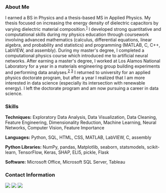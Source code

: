 ### About Me 

I earned a BS in Physics and a thesis-based MS in Applied Physics. My thesis focused on increasing the energy density of dielectric capacitors by varying dielectric material composition.<sup>[1](http://www.physics.nau.edu/~gibbs/Theses/Bryant/Thesis.pdf)</sup> I developed strong quantitative and computational skills during my physics education through coursework involving advanced mathematics (calculus, differential equations, linear algebra, and probability and statistics) and programming (MATLAB, C, C++, LabVIEW, and assembly). During my master's degree, I completed a computational physics course which introduced me to artificial neural networks. After earning a master's degree, I worked at Los Alamos National Laboratory for a year in a materials engineering group building experiments and performing data analyses.<sup>[2](https://drive.google.com/file/d/1OySLhO9CpHP-Pr9P3CRExrq3nnbOEYh8/view) [3](https://drive.google.com/file/d/1_ZKBHjLulXg3wCstsnPSik5e21PyvKIK/view)</sup> I returned to university for an applied physics doctorate program, but after a year I realized that I am more interested in data science (especially its intersection with renewable energy). I left the doctorate program and am now pursuing a career in data science.

### Skills

**Techniques:** Exploratory Data Analysis, Data Visualization, Data Cleaning, Feature Engineering, Dimensionality Reduction, Machine Learning, Neural Networks, Computer Vision, Feature Importance

**Languages:**  Python, SQL, HTML, CSS, MATLAB, LabVIEW, C, assembly

**Python Libraries:** NumPy, pandas, Matplotlib, seaborn, statsmodels, scikit-learn, TensorFlow, Keras, SHAP, ELI5, pickle, Flask

**Software:** Microsoft Office, Microsoft SQL Server, Tableau

### Contact Information

[<img target="_blank" src="https://img.icons8.com/dusk/64/000000/domain.png"/>](https://michaelbryantds.github.io//) [<img target="_blank" src="https://img.icons8.com/color/64/000000/linkedin.png"/>](https://www.linkedin.com/in/MichaelBryantDS/) [<img target="_blank" src="https://img.icons8.com/emoji/64/000000/envelope-.png"/>](mailto:MichaelBryantDS@gmail.com)

<!--
**MichaelBryantDS/MichaelBryantDS** is a ✨ _special_ ✨ repository because its `README.md` (this file) appears on your GitHub profile.

Here are some ideas to get you started:

- 🔭 I’m currently working on ...
- 🌱 I’m currently learning ...
- 👯 I’m looking to collaborate on ...
- 🤔 I’m looking for help with ...
- 💬 Ask me about ...
- 📫 How to reach me: ...
- 😄 Pronouns: ...
- ⚡ Fun fact: ...
-->
